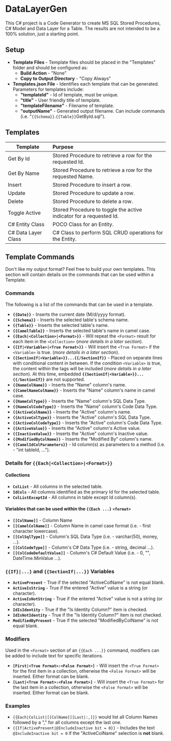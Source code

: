 # DataLayerGen

This C# project is a Code Generator to create MS SQL Stored Procedures, C# Model and Data Layer for a Table. The results are not intended to be a 100% solution, just a starting point.

## Setup

* **Template Files** - Template files should be placed in the "Templates" folder and should be configured as:
  * **Build Action** - "None"
  * **Copy to Output Directory** - "Copy Always"
* **Templates.json File** - Identifies each template that can be generated. Parameters for templates include:
  * **"templateId"** - Id of template, must be unique.
  * **"title"** - User friendly title of template.
  * **"templateFilename"** - Filename of template.
  * **"outputName"** - Generated output filename.  Can include commands (i.e. "`{{Schema}}`.`{{Table}}`GetById.sql").

## Templates

| Template | Purpose |
| --- | :--- |
| Get By Id | Stored Procedure to retrieve a row for the requested Id. |
| Get By Name | Stored Procedure to retrieve a row for the requested Name. |
| Insert | Stored Procedure to insert a row. |
| Update | Stored Procedure to update a row. |
| Delete | Stored Procedure to delete a row. |
| Toggle Active | Stored Procedure to toggle the active indicator for a requested Id. |
| C# Entity Class | POCO Class for an Entity. |
| C# Data Layer Class | C# Class to perform SQL CRUD operations for the Entity. |

## Template Commands

Don't like my output format?  Feel free to build your own templates.  This section will contain details on the commands that can be used within a Template.

### Commands

The following is a list of the commands that can be used in a template.

* **`{{Date}}`** - Inserts the current date (M/d/yyyy format).
* **`{{Schema}}`** - Inserts the selected table's schema name.
* **`{{Table}}`** - Inserts the selected table's name.
* **`{{CamelTable}}`** - Inserts the selected table's name in camel case.
* **`{{Each|<Collection>|<Format>}}`** - Will repeat the `<Format>` result for each item in the `<Collection>` (*more details in a later section*).
* **`{{If|<Variable>|<True Format>}}`** - Will insert the `<True Format>` if the `<Variable>` is true.  (*more details in a later section*).
* **`{{SectionIf|<Variable>}}...{{/SectionIf}}`** - Placed on separate lines with conditional content in between.  If the condition `<Variable>` is true, the content within the tags will be included (*more details in a later section*).  At this time, embedded **`{{SectionIf|<Variable>}}...{{/SectionIf}}`** are not supported.
* **`{{NameColName}}`** - Inserts the "Name" column's name.
* **`{{CamelNameColName}}`** - Inserts the "Name" column's name in camel case.
* **`{{NameColType}}`** - Inserts the "Name" column's SQL Data Type.
* **`{{NameColCodeType}}`** - Inserts the "Name" column's Code Data Type.
* **`{{ActiveColName}}`** - Inserts the "Active" column's name.
* **`{{ActiveColType}}`** - Inserts the "Active" column's SQL Data Type.
* **`{{ActiveColCodeType}}`** - Inserts the "Active" column's Code Data Type.
* **`{{ActiveValue}}`** - Inserts the "Active" column's Active value.
* **`{{InactiveValue}}`** - Inserts the "Active" column's Inactive value.
* **`{{ModifiedByColName}}`** - Inserts the "Modified By" column's name.
* **`{{CamelIdColParameters}}`** - Id column(s) as parameters to a method (i.e. - "int tableId, ...").

### Details for `{{Each|<Collection>|<Format>}}`

#### Collections

* **`ColList`** - All columns in the selected table.
* **`IdCols`** - All columns identified as the primary Id for the selected table.
* **`ColListExceptId`** - All columns in table except Id column(s).

#### Variables that can be used within the `{{Each ...}` `<format>`

* **`[[ColName]]`** - Column Name
* **`[[CamelColName]]`** - Column Name in camel case format (i.e. - first character lowercase).
* **`[[ColSqlType]]`** - Column's SQL Data Type (i.e. - varchar(50), money, ...).
* **`[[ColCodeType]]`** - Column's C# Data Type (i.e. - string, decimal ...).
* **`[[ColCodeDefaultValue]]`** - Column's C# Default Value (i.e. - 0, "", DateTime.MinValue ...).

### `{{If}|...}` and `{{SectionIf|...}}` Variables

* **`ActivePresent`** - True if the selected "ActiveColName" is not equal blank.
* **`ActiveIsString`** - True if the entered "Active" value is a string (or character).
* **`ActiveIsNotString`** - True if the entered "Active" value is not a string (or character).
* **`IdIsIdentity`** - True if the "Is Identity Column?" item is checked.
* **`IdIsNotIdentity`** - True if the "Is Identity Column?" item is not checked.
* **`ModifiedByPresent`** - True if the selected "ModifiedByColName" is not equal blank.

### Modifiers

Used in the `<Format>` section of an `{{Each ...}}` command, modifiers can be added to include text for specific iterations.

* **`[First|<True Format>:<False Format>]`** - Will insert the `<True Format>` for the first item in a collection, otherwise the `<False Format>` will be inserted.  Either format can be blank.
* **`[Last|<True Format>:<False Format>]`** - Will insert the `<True Format>` for the last item in a collection, otherwise the `<False Format>` will be inserted.  Either format can be blank.

### Examples

* `{{Each|ColList|[[ColName]][Last|:,]}}` would list all Column Names followed by a "," for all columns except the last one.
* `{{If|ActivePresent|@IncludeInactive bit = 0}}` - Includes the text `@IncludeInactive bit = 0` if the "ActiveColName" selection is **not** blank.
